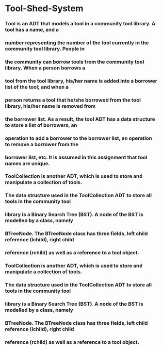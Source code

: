 # Tool-Shed-System
### Tool is an ADT that models a tool in a community tool library. A tool has a name, and a 
### number representing the number of the tool currently in the community tool library. People in 
### the community can borrow tools from the community tool library. When a person borrows a 
### tool from the tool library, his/her name is added into a borrower list of the tool; and when a 
### person returns a tool that he/she borrowed from the tool library, his/her name is removed from 
### the borrower list. As a result, the tool ADT has a data structure to store a list of borrowers, an 
### operation to add a borrower to the borrower list, an operation to remove a borrower from the 
### borrower list, etc.  It is assumed in this assignment that tool names are unique.  
### ToolCollection is another ADT, which is used to store and manipulate a collection of tools.  
### The data structure used in the ToolCollection ADT to store all tools in the community tool 
### library is a Binary Search Tree (BST). A node of the BST is modelled by a class, namely 
### BTreeNode. The BTreeNode class has three fields, left child reference (lchild), right child 
### reference (rchild) as well as a reference to a tool object.  

### ToolCollection is another ADT, which is used to store and manipulate a collection of tools.  
### The data structure used in the ToolCollection ADT to store all tools in the community tool 
### library is a Binary Search Tree (BST). A node of the BST is modelled by a class, namely 
### BTreeNode. The BTreeNode class has three fields, left child reference (lchild), right child 
### reference (rchild) as well as a reference to a tool object. 
